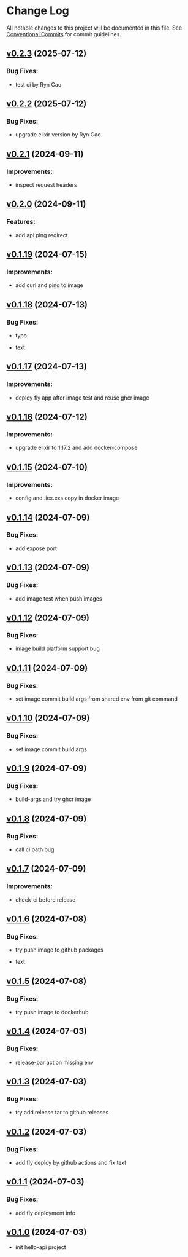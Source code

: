 # Change Log

All notable changes to this project will be documented in this file.
See [Conventional Commits](Https://conventionalcommits.org) for commit guidelines.

<!-- changelog -->

## [v0.2.3](https://github.com/cao7113/hello-api-elixir/compare/v0.2.2...v0.2.3) (2025-07-12)




### Bug Fixes:

* test ci by Ryn Cao

## [v0.2.2](https://github.com/cao7113/hello-api-elixir/compare/v0.2.1...v0.2.2) (2025-07-12)




### Bug Fixes:

* upgrade elixir version by Ryn Cao

## [v0.2.1](https://github.com/cao7113/hello-api-elixir/compare/v0.2.0...v0.2.1) (2024-09-11)




### Improvements:

* inspect request headers

## [v0.2.0](https://github.com/cao7113/hello-api-elixir/compare/v0.1.19...v0.2.0) (2024-09-11)




### Features:

* add api ping redirect

## [v0.1.19](https://github.com/cao7113/hello-api-elixir/compare/v0.1.18...v0.1.19) (2024-07-15)




### Improvements:

* add curl and ping to image

## [v0.1.18](https://github.com/cao7113/hello-api-elixir/compare/v0.1.17...v0.1.18) (2024-07-13)




### Bug Fixes:

* typo

* text

## [v0.1.17](https://github.com/cao7113/hello-api-elixir/compare/v0.1.16...v0.1.17) (2024-07-13)




### Improvements:

* deploy fly app after image test and reuse ghcr image

## [v0.1.16](https://github.com/cao7113/hello-api-elixir/compare/v0.1.15...v0.1.16) (2024-07-12)




### Improvements:

* upgrade elixir to 1.17.2 and add docker-compose

## [v0.1.15](https://github.com/cao7113/hello-api-elixir/compare/v0.1.14...v0.1.15) (2024-07-10)




### Improvements:

* config and .iex.exs copy in docker image

## [v0.1.14](https://github.com/cao7113/hello-api-elixir/compare/v0.1.13...v0.1.14) (2024-07-09)




### Bug Fixes:

* add expose port

## [v0.1.13](https://github.com/cao7113/hello-api-elixir/compare/v0.1.12...v0.1.13) (2024-07-09)




### Bug Fixes:

* add image test when push images

## [v0.1.12](https://github.com/cao7113/hello-api-elixir/compare/v0.1.11...v0.1.12) (2024-07-09)




### Bug Fixes:

* image build platform support bug

## [v0.1.11](https://github.com/cao7113/hello-api-elixir/compare/v0.1.10...v0.1.11) (2024-07-09)




### Bug Fixes:

* set image commit build args from shared env from git command

## [v0.1.10](https://github.com/cao7113/hello-api-elixir/compare/v0.1.9...v0.1.10) (2024-07-09)




### Bug Fixes:

* set image commit build args

## [v0.1.9](https://github.com/cao7113/hello-api-elixir/compare/v0.1.8...v0.1.9) (2024-07-09)




### Bug Fixes:

* build-args and try ghcr image

## [v0.1.8](https://github.com/cao7113/hello-api-elixir/compare/v0.1.7...v0.1.8) (2024-07-09)




### Bug Fixes:

* call ci path bug

## [v0.1.7](https://github.com/cao7113/hello-api-elixir/compare/v0.1.6...v0.1.7) (2024-07-09)




### Improvements:

* check-ci before release

## [v0.1.6](https://github.com/cao7113/hello-api-elixir/compare/v0.1.5...v0.1.6) (2024-07-08)




### Bug Fixes:

* try push image to github packages

* text

## [v0.1.5](https://github.com/cao7113/hello-api-elixir/compare/v0.1.4...v0.1.5) (2024-07-08)




### Bug Fixes:

* try push image to dockerhub

## [v0.1.4](https://github.com/cao7113/hello-api-elixir/compare/v0.1.3...v0.1.4) (2024-07-03)

### Bug Fixes:

- release-bar action missing env

## [v0.1.3](https://github.com/cao7113/hello-api-elixir/compare/v0.1.2...v0.1.3) (2024-07-03)

### Bug Fixes:

- try add release tar to github releases

## [v0.1.2](https://github.com/cao7113/hello-api-elixir/compare/v0.1.1...v0.1.2) (2024-07-03)

### Bug Fixes:

- add fly deploy by github actions and fix text

## [v0.1.1](https://github.com/cao7113/hello-api-elixir/compare/v0.1.0...v0.1.1) (2024-07-03)

### Bug Fixes:

- add fly deployment info

## [v0.1.0](https://github.com/cao7113/hello-api-elixir/compare/v0.1.0...v0.1.0) (2024-07-03)

- init hello-api project
